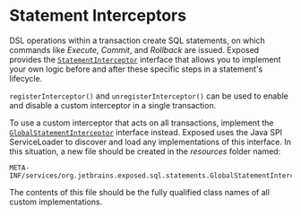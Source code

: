 <show-structure for="chapter,procedure" depth="2"/>

# Statement Interceptors

DSL operations within a transaction create SQL statements, on which commands like *Execute*, *Commit*, and *Rollback*
are issued. Exposed provides
the [`StatementInterceptor`](https://jetbrains.github.io/Exposed/api/exposed-core/org.jetbrains.exposed.sql.statements/-statement-interceptor/index.html)
interface that allows you to implement your own logic before and after these specific steps in a statement's lifecycle.

`registerInterceptor()` and `unregisterInterceptor()` can be used to enable and disable a custom interceptor in a single
transaction.

To use a custom interceptor that acts on all transactions, implement the
[`GlobalStatementInterceptor`](https://jetbrains.github.io/Exposed/api/exposed-core/org.jetbrains.exposed.sql.statements/-global-statement-interceptor/index.html)
interface instead. Exposed uses the Java SPI ServiceLoader to discover and load any implementations of this interface.
In this situation, a new file should be created in the *resources* folder named:
```
META-INF/services/org.jetbrains.exposed.sql.statements.GlobalStatementInterceptor
```
The contents of this file should be the fully qualified class names of all custom implementations.
